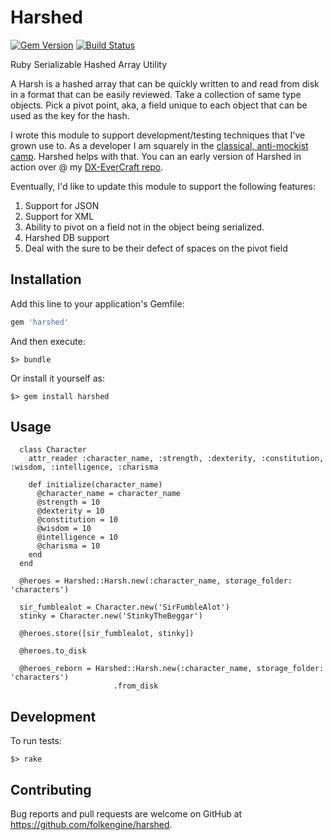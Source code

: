 # Harshed

[![Gem Version](https://badge.fury.io/rb/harshed.svg)](https://badge.fury.io/rb/harshed)
[![Build Status](https://travis-ci.org/folkengine/harshed.svg?branch=master)](https://travis-ci.org/folkengine/harshed)

Ruby Serializable Hashed Array Utility

A Harsh is a hashed array that can be quickly written to and read from disk in a format that can be easily reviewed. 
Take a collection of same type objects. Pick a pivot point, aka, a field unique to each object that can be used as the key 
for the hash. 

I wrote this module to support development/testing techniques that I've grown use to. As a developer I am squarely in the 
[classical, anti-mockist camp](https://agilewarrior.wordpress.com/2015/04/18/classical-vs-mockist-testing/). Harshed helps with that. 
You can an early version of Harshed in action over @ my [DX-EverCraft repo](https://github.com/folkengine/dx_evercraft).

Eventually, I'd like to update this module to support the following features:

1. Support for JSON
2. Support for XML
3. Ability to pivot on a field not in the object being serialized.
4. Harshed DB support
5. Deal with the sure to be their defect of spaces on the pivot field

## Installation

Add this line to your application's Gemfile:

```ruby
gem 'harshed'
```

And then execute:

    $> bundle

Or install it yourself as:

    $> gem install harshed

## Usage

      class Character
        attr_reader :character_name, :strength, :dexterity, :constitution, :wisdom, :intelligence, :charisma
    
        def initialize(character_name)
          @character_name = character_name
          @strength = 10
          @dexterity = 10
          @constitution = 10
          @wisdom = 10
          @intelligence = 10
          @charisma = 10
        end
      end
      
      @heroes = Harshed::Harsh.new(:character_name, storage_folder: 'characters')
      
      sir_fumblealot = Character.new('SirFumbleAlot')
      stinky = Character.new('StinkyTheBeggar')
      
      @heroes.store([sir_fumblealot, stinky])
      
      @heroes.to_disk
      
      @heroes_reborn = Harshed::Harsh.new(:character_name, storage_folder: 'characters')
                           .from_disk
                 
## Development

To run tests:

    $> rake 

## Contributing

Bug reports and pull requests are welcome on GitHub at https://github.com/folkengine/harshed.
